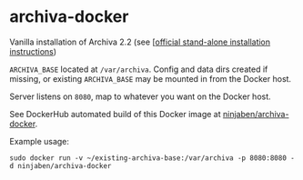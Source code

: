 # archiva-docker
Vanilla installation of Archiva 2.2 (see [[official stand-alone installation instructions](https://archiva.apache.org/docs/2.2.0/adminguide/standalone.html))

`ARCHIVA_BASE` located at `/var/archiva`. Config and data dirs created if missing, or existing `ARCHIVA_BASE` may be mounted in from the Docker host.

Server listens on `8080`, map to whatever you want on the Docker host.

See DockerHub automated build of this Docker image at [ninjaben/archiva-docker](https://hub.docker.com/r/ninjaben/archiva-docker/).

Example usage:
```
sudo docker run -v ~/existing-archiva-base:/var/archiva -p 8080:8080 -d ninjaben/archiva-docker
```

